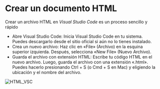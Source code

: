 # Crear un documento HTML

Crear un archivo HTML en *Visual Studio Code* es un proceso sencillo y rápido

 - Abre Visual Studio Code: Inicia Visual Studio Code en tu sistema. Puedes descargarlo desde el sitio oficial si aún no lo tienes instalado.
 - Crea un nuevo archivo: Haz clic en «File» (Archivo) en la esquina superior izquierda. Después, selecciona «New File» (Nuevo Archivo).
 - Guarda el archivo con extensión HTML: Escribe tu código HTML en el nuevo archivo. Luego, guarda el archivo con una extensión «.html». Puedes hacerlo presionando Ctrl + S (o Cmd + S en Mac) y eligiendo la ubicación y el nombre del archivo.

![HTML_VSC](./images/VSC)
